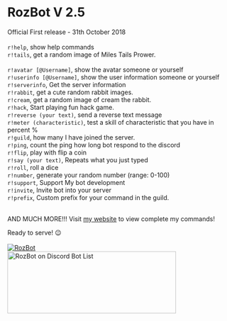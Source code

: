 # RozBot V 2.5

Official First release - 31th  October 2018 
 <br />
 <br />
`r!help`, show help commands 
<br />
`r!tails`, get a random image of Miles Tails Prower.  
<br />
`r!avatar [@Username]`, show the avatar someone or yourself
<br />
`r!userinfo [@Username]`, show the user information someone or yourself
<br />
`r!serverinfo`, Get the server information 
<br />
`r!rabbit`, get a cute random rabbit images. 
<br />
`r!cream`, get a random image of cream the rabbit. 
<br />
`r!hack`, Start playing fun hack game. 
<br />
`r!reverse (your text)`, send a reverse text message 
<br />
`r!meter (characteristic)`, test a skill of characteristic that you have in percent %
<br />
`r!guild`, how many I have joined the server. 
<br />
`r!ping`, count the ping how long bot respond to the discord 
<br />
`r!flip`, play with flip a coin 
<br />
`r!say (your text)`, Repeats what you just typed 
<br />
`r!roll`, roll a dice 
<br />
`r!number`, generate your random number (range: 0-100) 
<br />
`r!support`, Support My bot development 
<br />
`r!invite`, Invite bot into your server 
<br />
`r!prefix`, Custom prefix for your command in the guild. 
<br />
<br />

AND MUCH MORE!!! Visit <a href="https://rozbot.site123.me/">my website</a> to view complete my commands!

Ready to serve! 😉
<br />
<br />
<a href="https://discordbots.org/bot/481305515092213763" >
  <img src="https://discordbots.org/api/widget/481305515092213763.svg" alt="RozBot" />
</a>
<br />
<a href="https://discordbotlist.com/bots/481305515092213763">
	<img 
		width="380" 
		height="140" 
		src="https://discordbotlist.com/bots/481305515092213763/widget" 
		alt="RozBot on Discord Bot List">
</a>
